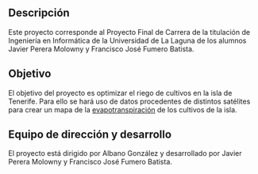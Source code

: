 ## Descripción ##

Este proyecto corresponde al Proyecto Final de Carrera de la titulación de Ingeniería en Informática de la Universidad de La Laguna de los alumnos Javier Perera Molowny y Francisco José Fumero Batista.

## Objetivo ##

El objetivo del proyecto es optimizar el riego de cultivos en la isla de Tenerife. Para ello se hará uso de datos procedentes de distintos satélites para crear un mapa de la [evapotranspiración](http://es.wikipedia.org/wiki/Evapotranspiraci%C3%B3n) de los cultivos de la isla.

## Equipo de dirección y desarrollo ##

El proyecto está dirigido por Albano González y desarrollado por Javier Perera Molowny y Francisco José Fumero Batista.